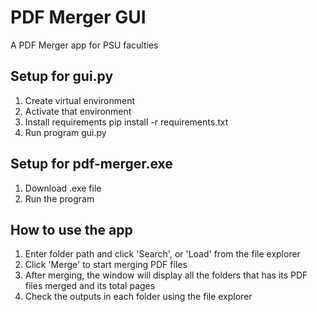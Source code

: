 # PDF Merger GUI
A PDF Merger app for PSU faculties

## Setup for gui.py
1. Create virtual environment
1. Activate that environment
1. Install requirements pip install -r requirements.txt
1. Run program gui.py

## Setup for pdf-merger.exe
1. Download .exe file
1. Run the program

## How to use the app
1. Enter folder path and click 'Search', or 'Load' from the file explorer
1. Click 'Merge' to start merging PDF files
1. After merging, the window will display all the folders that has its PDF files merged and its total pages
1. Check the outputs in each folder using the file explorer